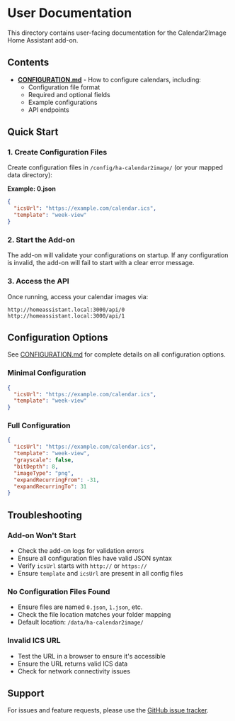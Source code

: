 # User Documentation

This directory contains user-facing documentation for the Calendar2Image Home Assistant add-on.

## Contents

- [**CONFIGURATION.md**](./CONFIGURATION.md) - How to configure calendars, including:
  - Configuration file format
  - Required and optional fields
  - Example configurations
  - API endpoints

## Quick Start

### 1. Create Configuration Files

Create configuration files in `/config/ha-calendar2image/` (or your mapped data directory):

**Example: 0.json**
```json
{
  "icsUrl": "https://example.com/calendar.ics",
  "template": "week-view"
}
```

### 2. Start the Add-on

The add-on will validate your configurations on startup. If any configuration is invalid, the add-on will fail to start with a clear error message.

### 3. Access the API

Once running, access your calendar images via:
```
http://homeassistant.local:3000/api/0
http://homeassistant.local:3000/api/1
```

## Configuration Options

See [CONFIGURATION.md](./CONFIGURATION.md) for complete details on all configuration options.

### Minimal Configuration

```json
{
  "icsUrl": "https://example.com/calendar.ics",
  "template": "week-view"
}
```

### Full Configuration

```json
{
  "icsUrl": "https://example.com/calendar.ics",
  "template": "week-view",
  "grayscale": false,
  "bitDepth": 8,
  "imageType": "png",
  "expandRecurringFrom": -31,
  "expandRecurringTo": 31
}
```

## Troubleshooting

### Add-on Won't Start

- Check the add-on logs for validation errors
- Ensure all configuration files have valid JSON syntax
- Verify `icsUrl` starts with `http://` or `https://`
- Ensure `template` and `icsUrl` are present in all config files

### No Configuration Files Found

- Ensure files are named `0.json`, `1.json`, etc.
- Check the file location matches your folder mapping
- Default location: `/data/ha-calendar2image/`

### Invalid ICS URL

- Test the URL in a browser to ensure it's accessible
- Ensure the URL returns valid ICS data
- Check for network connectivity issues

## Support

For issues and feature requests, please use the [GitHub issue tracker](https://github.com/jantielens/ha-calendar2image/issues).
